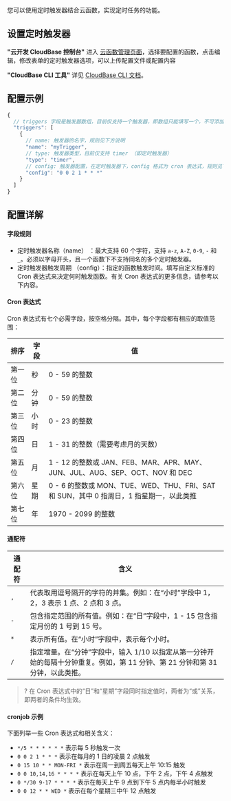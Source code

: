 您可以使用定时触发器结合云函数，实现定时任务的功能。

## 设置定时触发器

**"云开发 CloudBase 控制台"**
进入 [云函数管理页面](https://console.cloud.tencent.com/tcb/scf)，选择要配置的函数，点击编辑，修改表单的定时触发器选项，可以上传配置文件或配置内容

**"CloudBase CLI 工具"**
详见 [CloudBase CLI 文档](https://cloud.tencent.com/document/product/876/41550)。

## 配置示例

```js
{
  // triggers 字段是触发器数组，目前仅支持一个触发器，即数组只能填写一个，不可添加多个
  "triggers": [
    {
      // name: 触发器的名字，规则见下方说明
      "name": "myTrigger",
      // type: 触发器类型，目前仅支持 timer （即定时触发器）
      "type": "timer",
      // config: 触发器配置，在定时触发器下，config 格式为 cron 表达式，规则见下方说明
      "config": "0 0 2 1 * * *"
    }
  ]
}
```

## 配置详解

#### 字段规则

- 定时触发器名称（name） ：最大支持 60 个字符，支持 `a-z`, `A-Z`, `0-9`, `-` 和 `_`。必须以字母开头，且一个函数下不支持同名的多个定时触发器。
- 定时触发器触发周期 （config）：指定的函数触发时间。填写自定义标准的 Cron 表达式来决定何时触发函数。有关 Cron 表达式的更多信息，请参考以下内容。

#### Cron 表达式

Cron 表达式有七个必需字段，按空格分隔。其中，每个字段都有相应的取值范围：

| 排序   | 字段 | 值                                                                                      |
| ------ | ---- | --------------------------------------------------------------------------------------- |
| 第一位 | 秒   | 0 - 59 的整数                                                                           |
| 第二位 | 分钟 | 0 - 59 的整数                                                                           |
| 第三位 | 小时 | 0 - 23 的整数                                                                           |
| 第四位 | 日   | 1 - 31 的整数（需要考虑月的天数）                                                       |
| 第五位 | 月   | 1 - 12 的整数或 JAN、FEB、MAR、APR、MAY、JUN、JUL、AUG、SEP、OCT、NOV 和 DEC            |
| 第六位 | 星期 | 0 - 6 的整数或 MON、TUE、WED、THU、FRI、SAT 和 SUN，其中 0 指周日，1 指星期一，以此类推 |
| 第七位 | 年   | 1970 - 2099 的整数                                                                      |

#### 通配符

| 通配符 | 含义                                                                                                                           |
| ------ | ------------------------------------------------------------------------------------------------------------------------------ |
| `,`    | 代表取用逗号隔开的字符的并集。例如：在“小时”字段中 1，2，3 表示 1 点、2 点和 3 点。                                            |
| `-`    | 包含指定范围的所有值。例如：在“日”字段中，1 - 15 包含指定月份的 1 号到 15 号。                                                 |
| `*`    | 表示所有值。在“小时”字段中，表示每个小时。                                                                                     |
| `/`    | 指定增量。在“分钟”字段中，输入 1/10 以指定从第一分钟开始的每隔十分钟重复。例如，第 11 分钟、第 21 分钟和第 31 分钟，以此类推。 |

>? 在 Cron 表达式中的“日”和“星期”字段同时指定值时，两者为“或”关系，即两者的条件均生效。

#### cronjob 示例

下面列举一些 Cron 表达式和相关含义：

- `*/5 * * * * * *` 表示每 5 秒触发一次
- `0 0 2 1 * * *` 表示在每月的 1 日的凌晨 2 点触发
- `0 15 10 * * MON-FRI *` 表示在周一到周五每天上午 10:15 触发
- `0 0 10,14,16 * * * *` 表示在每天上午 10 点，下午 2 点，下午 4 点触发
- `0 */30 9-17 * * * *` 表示在每天上午 9 点到下午 5 点内每半小时触发
- `0 0 12 * * WED *` 表示在每个星期三中午 12 点触发
